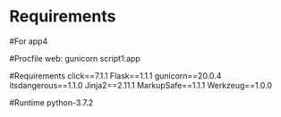 # Requirements
#For app4

#Procfile
web: gunicorn script1:app

#Requirements
click==7.1.1
Flask==1.1.1
gunicorn==20.0.4
itsdangerous==1.1.0
Jinja2==2.11.1
MarkupSafe==1.1.1
Werkzeug==1.0.0

#Runtime
python-3.7.2
